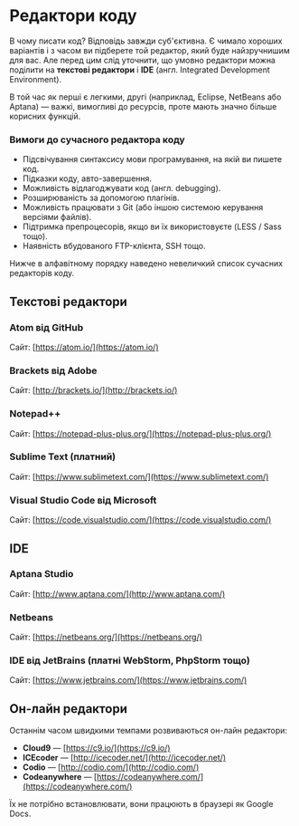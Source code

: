 # Редактори коду

В чому писати код? Відповідь завжди суб'єктивна. Є чимало хороших варіантів і з часом ви підберете той редактор, який буде найзручнишим для вас. Але перед цим слід уточнити, що умовно редактори можна поділити на **текстові редактори** і **IDE** (англ. Integrated Development Environment).

В той час як перші є легкими, другі (наприклад, Eclipse, NetBeans або Aptana) — важкі, вимогливі до ресурсів, проте мають значно більше корисних функцій.

### Вимоги до сучасного редактора коду
* Підсвічування синтаксису мови програмування, на якій ви пишете код.
* Підказки коду, авто-завершення.
* Можливість відлагоджувати код (англ. debugging).
* Розширюваність за допомогою плагінів.
* Можливість працювати з Git (або іншою системою керування версіями файлів).
* Підтримка препроцесорів, якщо ви їх використовуєте (LESS / Sass тощо).
* Наявність вбудованого FTP-клієнта, SSH тощо.

Нижче в алфавітному порядку наведено невеличкий список сучасних редакторів коду.

## Текстові редактори

### Atom від GitHub

Сайт: [https://atom.io/](https://atom.io/)

### Brackets від Adobe

Сайт: [http://brackets.io/](http://brackets.io/)

### Notepad++

Сайт: [https://notepad-plus-plus.org/](https://notepad-plus-plus.org/)

### Sublime Text (платний)

Сайт: [https://www.sublimetext.com/](https://www.sublimetext.com/)

### Visual Studio Code від Microsoft

Сайт: [https://code.visualstudio.com/](https://code.visualstudio.com/)

## IDE

### Aptana Studio

Сайт: [http://www.aptana.com/](http://www.aptana.com/)

### Netbeans

Сайт: [https://netbeans.org/](https://netbeans.org/)

### IDE від JetBrains (платні WebStorm, PhpStorm тощо)

Сайт: [https://www.jetbrains.com/](https://www.jetbrains.com/)

## Он-лайн редактори

Останнім часом швидкими темпами розвиваються он-лайн редактори: 

*  **Cloud9** — [https://c9.io/](https://c9.io/)
*  **ICEcoder** — [http://icecoder.net/](http://icecoder.net/)
*  **Codio** — [http://codio.com/](http://codio.com/)
*  **Codeanywhere** — [https://codeanywhere.com/](https://codeanywhere.com/)

Їх не потрібно встановлювати, вони працюють в браузері як Google Docs.


